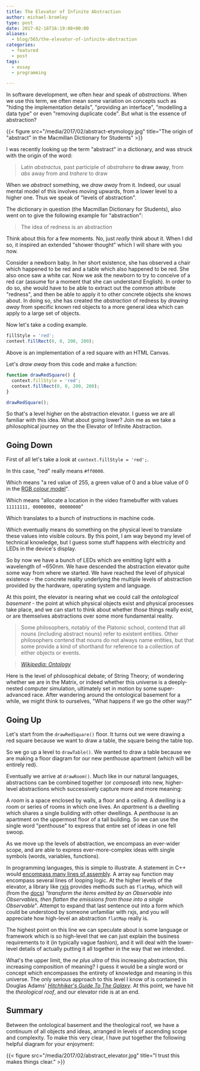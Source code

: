 ```yaml
---
title: The Elevator of Infinite Abstraction
author: michael-bromley
type: post
date: 2017-02-16T16:19:08+00:00
aliases:
  - blog/565/the-elevator-of-infinite-abstraction
categories:
  - featured
  - post
tags:
  - essay
  - programming

---
```

In software development, we often hear and speak of _abstractions_. When we use this term, we often mean some variation on concepts such as "hiding the implementation details", "providing an interface", "modelling a data type" or even "removing duplicate code". But what is the essence of abstraction?

{{< figure src="/media/2017/02/abstract-etymology.jpg" title="The origin of \"abstract\" in the Macmillan Dictionary for Students" >}}

I was recently looking up the term "abstract" in a dictionary, and was struck with the origin of the word:

> Latin _abstractus_, past participle of _abstrahere_ **to draw away**, from _abs_ away from and _trahere_ to draw

When we _abstract_ something, we _draw away_ from it. Indeed, our usual mental model of this involves moving upwards, from a lower level to a higher one. Thus we speak of "levels of abstraction".

The dictionary in question (the Macmillan Dictionary for Students), also went on to give the following example for "abstraction":

> The idea of redness is an abstraction

Think about this for a few moments. No, just _really_ think about it. When I did so, it inspired an extended "shower thought" which I will share with you now.

Consider a newborn baby. In her short existence, she has observed a chair which happened to be red and a table which also happened to be red. She also once saw a white car. Now we ask the newborn to try to conceive of a red car (assume for a moment that she can understand English). In order to do so, she would have to be able to extract out the common attribute "redness", and then be able to apply it to other concrete objects she knows about. In doing so, she has created the _abstraction_ of redness by _drawing away_ from specific known red objects to a more general idea which can apply to a large set of objects.

Now let's take a coding example.

```JavaScript
fillStyle = 'red';
context.fillRect(0, 0, 200, 200);
```

Above is an implementation of a red square with an HTML Canvas.

Let's _draw away_ from this code and make a function:

```JavaScript
function drawRedSquare() {
  context.fillStyle = 'red';
  context.fillRect(0, 0, 200, 200);
}

drawRedSquare();
```

So that's a level higher on the abstraction elevator. I guess we are all familiar with this idea. What about going lower? Join me as we take a philosophical journey on the the Elevator of Infinite Abstraction.

## Going Down

First of all let's take a look at `context.fillStyle = 'red';`.

In this case, "red" really means `#ff0000`.

Which means "a red value of 255, a green value of 0 and a blue value of 0 in the [RGB colour model][1]".

Which means "allocate a location in the video framebuffer with values `11111111, 00000000, 00000000`"

Which translates to a bunch of instructions in machine code.

Which eventually means do something on the physical level to translate these values into visible colours. By this point, I am way beyond my level of technical knowledge, but I guess some stuff happens with electricity and LEDs in the device's display.

So by now we have a bunch of LEDs which are emitting light with a wavelength of ~650nm. We have descended the abstraction elevator quite some way from where we started. We have reached the level of physical existence - the concrete reality underlying the multiple levels of abstraction provided by the hardware, operating system and language.

At this point, the elevator is nearing what we could call the _ontological basement_ - the point at which physical objects exist and physical processes take place, and we can start to think about whether _those_ things really exist, or are themselves abstractions over some more fundamental reality.

> Some philosophers, notably of the Platonic school, contend that all nouns (including abstract nouns) refer to existent entities. Other philosophers contend that nouns do not always name entities, but that some provide a kind of shorthand for reference to a collection of either objects or events.
  
> <cite><a href="https://en.wikipedia.org/wiki/Ontology#Overview">Wikipedia: Ontology</a></cite>

Here is the level of philosophical debate; of String Theory; of wondering whether we are in the Matrix, or indeed whether this universe is a deeply-nested computer simulation, ultimately set in motion by some super-advanced race. After wandering around the ontological basement for a while, we might think to ourselves, "What happens if we go the other way?"

## Going Up

Let's start from the `drawRedSquare()` floor. It turns out we were drawing a red square because we want to draw a table, the square being the table top.

So we go up a level to `drawTable()`. We wanted to draw a table because we are making a floor diagram for our new penthouse apartment (which will be entirely red).

Eventually we arrive at `drawRoom()`. Much like in our natural languages, abstractions can be combined together (or _composed_) into new, higher-level abstractions which successively capture more and more meaning:

A _room_ is a space enclosed by walls, a floor and a ceiling. A _dwelling_ is a room or series of rooms in which one lives. An _apartment_ is a dwelling which shares a single building with other dwellings. A _penthouse_ is an apartment on the uppermost floor of a tall building. So we can use the single word "penthouse" to express that entire set of ideas in one fell swoop.

As we move up the levels of abstraction, we encompass an ever-wider scope, and are able to express ever-more-complex ideas with single symbols (words, variables, functions).

In programming languages, this is simple to illustrate. A statement in C++ would [encompass many lines of assembly][2]. A array `map` function may encompass several lines of looping logic. At the higher levels of the elevator, a library like [rxjs][3] provides methods such as `flatMap`, which will (from the [docs][4]) _"transform the items emitted by an Observable into Observables, then flatten the emissions from those into a single Observable_". Attempt to expand that last sentence out into a form which could be understood by someone unfamiliar with rxjs, and you will appreciate how high-level an abstraction `flatMap` really is.

The highest point on this line we can speculate about is some language or framework which is so high-level that we can just explain the business requirements to it (in typically vague fashion), and it will deal with the lower-level details of actually putting it all together in the way that we intended.

What's the upper limit, the _ne plus ultra_ of this increasing abstraction, this increasing composition of meaning? I guess it would be a single word or concept which encompasses the entirety of knowledge and meaning in this universe. The only serious approach to this level I know of is contained in Douglas Adams' [_Hitchhiker's Guide To The Galaxy_][5]. At this point, we have hit the _theological roof_, and our elevator ride is at an end.

## Summary

Between the ontological basement and the theological roof, we have a continuum of all objects and ideas, arranged in levels of ascending scope and complexity. To make this very clear, I have put together the following helpful diagram for your enjoyment:

{{< figure src="/media/2017/02/abstract_elevator.jpg" title="I trust this makes things clear." >}}

 [1]: https://en.wikipedia.org/wiki/RGB_color_model 
 [2]: https://godbolt.org/
 [3]: http://reactivex.io/
 [4]: http://reactivex.io/documentation/operators/flatmap.html
 [5]: https://en.wikipedia.org/wiki/Phrases_from_The_Hitchhiker%27s_Guide_to_the_Galaxy#Answer_to_the_Ultimate_Question_of_Life.2C_the_Universe.2C_and_Everything_.2842.29